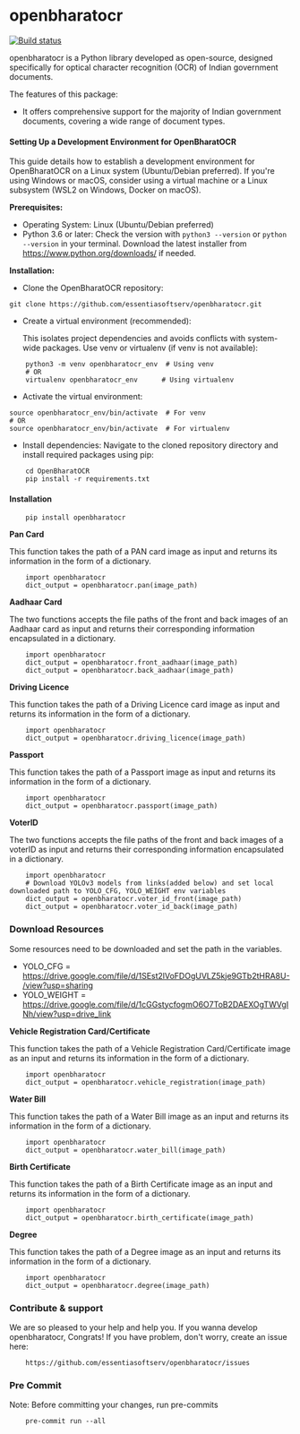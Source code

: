 # openbharatocr
[![Build status](https://github.com/essentiasoftserv/openbharatocr/actions/workflows/main.yml/badge.svg)](https://github.com/essentiasoftserv/openbharatocr/actions/workflows/main.yml)

openbharatocr is a Python library developed as open-source, designed specifically for optical character recognition (OCR) of Indian government documents.

The features of this package:
- It offers comprehensive support for the majority of Indian government documents, covering a wide range of document types. 

#### Setting Up a Development Environment for OpenBharatOCR
This guide details how to establish a development environment for OpenBharatOCR on a Linux system (Ubuntu/Debian preferred). If you're using Windows or macOS, consider using a virtual machine or a Linux subsystem (WSL2 on Windows, Docker on macOS).

**Prerequisites:**

- Operating System: Linux (Ubuntu/Debian preferred)
- Python 3.6 or later: Check the version with `python3 --version` or `python --version` in your terminal. Download the latest installer from https://www.python.org/downloads/ if needed.

**Installation:**

- Clone the OpenBharatOCR repository:

``` 
git clone https://github.com/essentiasoftserv/openbharatocr.git
``` 

- Create a virtual environment (recommended):

    This isolates project dependencies and avoids conflicts with system-wide packages. Use venv or virtualenv (if venv is not available):

``` 
    python3 -m venv openbharatocr_env  # Using venv
    # OR
    virtualenv openbharatocr_env      # Using virtualenv
``` 

- Activate the virtual environment:

```
source openbharatocr_env/bin/activate  # For venv
# OR
source openbharatocr_env/bin/activate  # For virtualenv
``` 


- Install dependencies:
Navigate to the cloned repository directory and install required packages using pip:
```
    cd OpenBharatOCR
    pip install -r requirements.txt
   ``` 

#### Installation


```
    pip install openbharatocr
```


**Pan Card**

This function takes the path of a PAN card image as input and returns its information in the form of a dictionary.

```
    import openbharatocr 
    dict_output = openbharatocr.pan(image_path)
```


**Aadhaar Card**

The two functions accepts the file paths of the front and back images of an Aadhaar card as input and returns their corresponding information encapsulated in a dictionary.

```
    import openbharatocr 
    dict_output = openbharatocr.front_aadhaar(image_path)
    dict_output = openbharatocr.back_aadhaar(image_path)
```

**Driving Licence**

This function takes the path of a Driving Licence card image as input and returns its information in the form of a dictionary.

```
    import openbharatocr 
    dict_output = openbharatocr.driving_licence(image_path)
```

**Passport**

This function takes the path of a Passport image as input and returns its information in the form of a dictionary.

```
    import openbharatocr 
    dict_output = openbharatocr.passport(image_path)
```

**VoterID**

The two functions accepts the file paths of the front and back images of a voterID as input and returns their corresponding information encapsulated in a dictionary.

```
    import openbharatocr 
    # Download YOLOv3 models from links(added below) and set local downloaded path to YOLO_CFG, YOLO_WEIGHT env variables
    dict_output = openbharatocr.voter_id_front(image_path)
    dict_output = openbharatocr.voter_id_back(image_path)
```


### Download Resources
Some resources need to be downloaded and set the path in the variables.
- YOLO_CFG = https://drive.google.com/file/d/1SEst2lVoFDOgUVLZ5kje9GTb2tHRA8U-/view?usp=sharing
- YOLO_WEIGHT = https://drive.google.com/file/d/1cGGstycfogmO6O7ToB2DAEXOgTWVgINh/view?usp=drive_link


**Vehicle Registration Card/Certificate**

This function takes the path of a Vehicle Registration Card/Certificate image as an input and returns its information in the form of a dictionary.

```
    import openbharatocr 
    dict_output = openbharatocr.vehicle_registration(image_path)
```


**Water Bill**

This function takes the path of a Water Bill image as an input and returns its information in the form of a dictionary.

```
    import openbharatocr 
    dict_output = openbharatocr.water_bill(image_path)
```

**Birth Certificate**

This function takes the path of a Birth Certificate image as an input and returns its information in the form of a dictionary.

```
    import openbharatocr 
    dict_output = openbharatocr.birth_certificate(image_path)
```


**Degree**

This function takes the path of a Degree image as an input and returns its information in the form of a dictionary.

```
    import openbharatocr 
    dict_output = openbharatocr.degree(image_path)
```

### Contribute & support
We are so pleased to your help and help you. If you wanna develop openbharatocr, Congrats! If you have problem, don't worry, create an issue here:

```
    https://github.com/essentiasoftserv/openbharatocr/issues
```

### Pre Commit
Note: Before committing your changes, run pre-commits 

```
    pre-commit run --all
```

